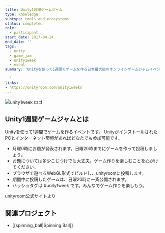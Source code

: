 ```yaml
---
title: Unity1週間ゲームジャム
type: knowledge
subtype: tools_and_ecosystems
status: completed
role:
  - participant
start_date: 2017-04-24
end_date: ''
tags:
  - unity
  - game_jam
  - unity1week
  - event
summary: 'Unityを使って1週間でゲームを作る日本最大級のオンラインゲームジャムイベント。毎回多くのクリエイターが参加し、作品をunityroomに投稿・公開する。

  '
links:
- https://unityroom.com/unity1weeks
---
```


![unity1week ロゴ](linked_assets/60_Organizations/unity1week/unity1week_logo.jpg)

## Unity1週間ゲームジャムとは
Unityを使って1週間でゲームを作るイベントです。
UnityがインストールされたPCとインターネット環境があればどなたでも参加可能です。

- 月曜0時にお題が発表されます。日曜20時までにゲームを作って投稿しましょう。
- お題については多少こじつけでも大丈夫。ゲーム作りを楽しむことを心がけてください。
- ブラウザで遊べるWebGL形式でビルドし、unityroomに投稿します。
- 期間中に投稿したゲームは、日曜20時に一斉公開されます。
- ハッシュタグは #unity1week です。みんなでゲーム作りを楽しもう。

unityroom公式サイトより

## 関連プロジェクト
- [[spinning_ball|Spinning Ball]]
